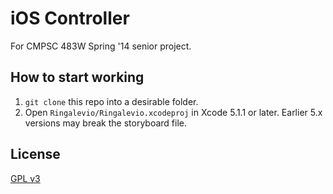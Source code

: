 iOS Controller
==========

For CMPSC 483W Spring '14 senior project.

## How to start working

1. `git clone` this repo into a desirable folder.
2. Open `Ringalevio/Ringalevio.xcodeproj` in Xcode 5.1.1 or later. Earlier 5.x versions may break the storyboard file.

## License

[GPL v3](https://www.gnu.org/copyleft/gpl.html)

